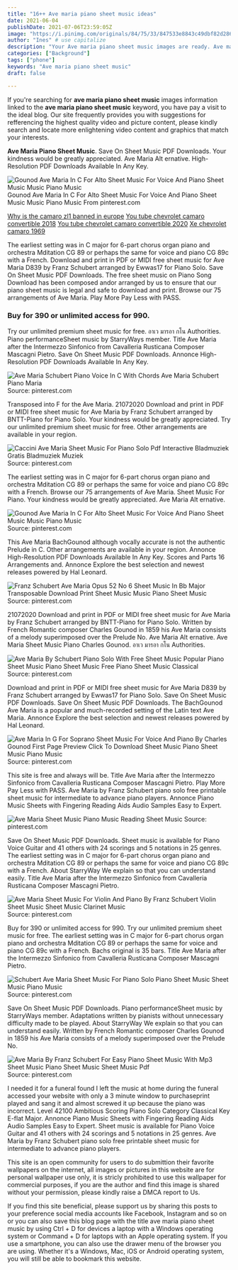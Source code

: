 ```yaml
---
title: "16++ Ave maria piano sheet music ideas"
date: 2021-06-04
publishDate: 2021-07-06T23:59:05Z
image: "https://i.pinimg.com/originals/84/75/33/847533e8843c49dbf82d2867df23b38f.jpg"
author: "Ines" # use capitalize
description: "Your Ave maria piano sheet music images are ready. Ave maria piano sheet music are a topic that is being searched for and liked by netizens now. You can Download the Ave maria piano sheet music files here. Download all free vectors."
categories: ["Background"]
tags: ["phone"]
keywords: "Ave maria piano sheet music"
draft: false

---
```


If you're searching for **ave maria piano sheet music** images information linked to the **ave maria piano sheet music** keyword, you have pay a visit to the ideal  blog.  Our site frequently  provides you with  suggestions  for refferencing  the highest  quality video and picture  content, please kindly search and locate more enlightening video content and graphics  that match your interests.

**Ave Maria Piano Sheet Music**. Save On Sheet Music PDF Downloads. Your kindness would be greatly appreciated. Ave Maria Alt ernative. High-Resolution PDF Downloads Available In Any Key.

![Gounod Ave Maria In C For Alto Sheet Music For Voice And Piano Sheet Music Music Piano Music](https://i.pinimg.com/originals/97/3e/64/973e648373e6daedc19fb1bab864f1c7.gif "Gounod Ave Maria In C For Alto Sheet Music For Voice And Piano Sheet Music Music Piano Music")
Gounod Ave Maria In C For Alto Sheet Music For Voice And Piano Sheet Music Music Piano Music From pinterest.com

[Why is the camaro zl1 banned in europe](/why-is-the-camaro-zl1-banned-in-europe/)
[You tube chevrolet camaro convertible 2018](/you-tube-chevrolet-camaro-convertible-2018/)
[You tube chevrolet camaro convertible 2020](/you-tube-chevrolet-camaro-convertible-2020/)
[Xe chevrolet camaro 1969](/xe-chevrolet-camaro-1969/)

The earliest setting was in C major for 6-part chorus organ piano and orchestra Mditation CG 89 or perhaps the same for voice and piano CG 89c with a French. Download and print in PDF or MIDI free sheet music for Ave Maria D839 by Franz Schubert arranged by Ewwas17 for Piano Solo. Save On Sheet Music PDF Downloads. The free sheet music on Piano Song Download has been composed andor arranged by us to ensure that our piano sheet music is legal and safe to download and print. Browse our 75 arrangements of Ave Maria. Play More Pay Less with PASS.

### Buy for 390 or unlimited access for 990.

Try our unlimited premium sheet music for free. อาเว มารอา กโน Authorities. Piano performanceSheet music by StarryWays member. Title Ave Maria after the Intermezzo Sinfonico from Cavalleria Rusticana Composer Mascagni Pietro. Save On Sheet Music PDF Downloads. Annonce High-Resolution PDF Downloads Available In Any Key.


![Ave Maria Schubert Piano Voice In C With Chords Ave Maria Schubert Piano Maria](https://i.pinimg.com/originals/5f/36/b5/5f36b56432b882705fa923ba1e4eef1d.png "Ave Maria Schubert Piano Voice In C With Chords Ave Maria Schubert Piano Maria")
Source: pinterest.com

Transposed into F for the Ave Maria. 21072020 Download and print in PDF or MIDI free sheet music for Ave Maria by Franz Schubert arranged by BNTT-Piano for Piano Solo. Your kindness would be greatly appreciated. Try our unlimited premium sheet music for free. Other arrangements are available in your region.

![Caccini Ave Maria Sheet Music For Piano Solo Pdf Interactive Bladmuziek Gratis Bladmuziek Muziek](https://i.pinimg.com/originals/dc/87/11/dc8711673e0668613b80a051bad6afaf.gif "Caccini Ave Maria Sheet Music For Piano Solo Pdf Interactive Bladmuziek Gratis Bladmuziek Muziek")
Source: pinterest.com

The earliest setting was in C major for 6-part chorus organ piano and orchestra Mditation CG 89 or perhaps the same for voice and piano CG 89c with a French. Browse our 75 arrangements of Ave Maria. Sheet Music For Piano. Your kindness would be greatly appreciated. Ave Maria Alt ernative.

![Gounod Ave Maria In C For Alto Sheet Music For Voice And Piano Sheet Music Music Piano Music](https://i.pinimg.com/originals/97/3e/64/973e648373e6daedc19fb1bab864f1c7.gif "Gounod Ave Maria In C For Alto Sheet Music For Voice And Piano Sheet Music Music Piano Music")
Source: pinterest.com

This Ave Maria BachGounod although vocally accurate is not the authentic Prelude in C. Other arrangements are available in your region. Annonce High-Resolution PDF Downloads Available In Any Key. Scores and Parts 16 Arrangements and. Annonce Explore the best selection and newest releases powered by Hal Leonard.

![Franz Schubert Ave Maria Opus 52 No 6 Sheet Music In Bb Major Transposable Download Print Sheet Music Music Piano Sheet Music](https://i.pinimg.com/originals/6a/37/e6/6a37e68cef83a166a94a2adf95ec3a9e.gif "Franz Schubert Ave Maria Opus 52 No 6 Sheet Music In Bb Major Transposable Download Print Sheet Music Music Piano Sheet Music")
Source: pinterest.com

21072020 Download and print in PDF or MIDI free sheet music for Ave Maria by Franz Schubert arranged by BNTT-Piano for Piano Solo. Written by French Romantic composer Charles Gounod in 1859 his Ave Maria consists of a melody superimposed over the Prelude No. Ave Maria Alt ernative. Ave Maria Sheet Music Piano Charles Gounod. อาเว มารอา กโน Authorities.

![Ave Maria By Schubert Piano Solo With Free Sheet Music Popular Piano Sheet Music Piano Sheet Music Free Piano Sheet Music Classical](https://i.pinimg.com/originals/82/cf/be/82cfbeb9725a73d3b0120d62e4e7e853.jpg "Ave Maria By Schubert Piano Solo With Free Sheet Music Popular Piano Sheet Music Piano Sheet Music Free Piano Sheet Music Classical")
Source: pinterest.com

Download and print in PDF or MIDI free sheet music for Ave Maria D839 by Franz Schubert arranged by Ewwas17 for Piano Solo. Save On Sheet Music PDF Downloads. Save On Sheet Music PDF Downloads. The BachGounod Ave Maria is a popular and much-recorded setting of the Latin text Ave Maria. Annonce Explore the best selection and newest releases powered by Hal Leonard.

![Ave Maria In G For Soprano Sheet Music For Voice And Piano By Charles Gounod First Page Preview Click To Download Sheet Music Piano Sheet Music Piano Music](https://i.pinimg.com/originals/09/d0/a1/09d0a180a08b2607312f281ebc1bad90.gif "Ave Maria In G For Soprano Sheet Music For Voice And Piano By Charles Gounod First Page Preview Click To Download Sheet Music Piano Sheet Music Piano Music")
Source: pinterest.com

This site is free and always will be. Title Ave Maria after the Intermezzo Sinfonico from Cavalleria Rusticana Composer Mascagni Pietro. Play More Pay Less with PASS. Ave Maria by Franz Schubert piano solo free printable sheet music for intermediate to advance piano players. Annonce Piano Music Sheets with Fingering Reading Aids Audio Samples Easy to Expert.

![Ave Maria Sheet Music Piano Music Reading Sheet Music](https://i.pinimg.com/originals/fb/ce/ff/fbceff56ecba2a3941c20f704518a725.png "Ave Maria Sheet Music Piano Music Reading Sheet Music")
Source: pinterest.com

Save On Sheet Music PDF Downloads. Sheet music is available for Piano Voice Guitar and 41 others with 24 scorings and 5 notations in 25 genres. The earliest setting was in C major for 6-part chorus organ piano and orchestra Mditation CG 89 or perhaps the same for voice and piano CG 89c with a French. About StarryWay We explain so that you can understand easily. Title Ave Maria after the Intermezzo Sinfonico from Cavalleria Rusticana Composer Mascagni Pietro.

![Ave Maria Sheet Music For Violin And Piano By Franz Schubert Violin Sheet Music Sheet Music Clarinet Music](https://i.pinimg.com/originals/17/c0/92/17c09293ad7c3571fee8d0fe72c25fe2.gif "Ave Maria Sheet Music For Violin And Piano By Franz Schubert Violin Sheet Music Sheet Music Clarinet Music")
Source: pinterest.com

Buy for 390 or unlimited access for 990. Try our unlimited premium sheet music for free. The earliest setting was in C major for 6-part chorus organ piano and orchestra Mditation CG 89 or perhaps the same for voice and piano CG 89c with a French. Bachs original is 35 bars. Title Ave Maria after the Intermezzo Sinfonico from Cavalleria Rusticana Composer Mascagni Pietro.

![Schubert Ave Maria Sheet Music For Piano Solo Piano Sheet Music Sheet Music Piano Music](https://i.pinimg.com/originals/c1/6c/d5/c16cd55f6594a801e1f08946233ec52e.gif "Schubert Ave Maria Sheet Music For Piano Solo Piano Sheet Music Sheet Music Piano Music")
Source: pinterest.com

Save On Sheet Music PDF Downloads. Piano performanceSheet music by StarryWays member. Adaptations written by pianists without unnecessary difficulty made to be played. About StarryWay We explain so that you can understand easily. Written by French Romantic composer Charles Gounod in 1859 his Ave Maria consists of a melody superimposed over the Prelude No.

![Ave Maria By Franz Schubert For Easy Piano Sheet Music With Mp3 Sheet Music Piano Sheet Music Sheet Music Pdf](https://i.pinimg.com/originals/84/75/33/847533e8843c49dbf82d2867df23b38f.jpg "Ave Maria By Franz Schubert For Easy Piano Sheet Music With Mp3 Sheet Music Piano Sheet Music Sheet Music Pdf")
Source: pinterest.com

I needed it for a funeral found I left the music at home during the funeral accessed your website with only a 3 minute window to purchaseprint played and sang it and almost screwed it up because the piano was incorrect. Level 42100 Ambitious Scoring Piano Solo Category Classical Key E-flat Major. Annonce Piano Music Sheets with Fingering Reading Aids Audio Samples Easy to Expert. Sheet music is available for Piano Voice Guitar and 41 others with 24 scorings and 5 notations in 25 genres. Ave Maria by Franz Schubert piano solo free printable sheet music for intermediate to advance piano players.

This site is an open community for users to do submittion their favorite wallpapers on the internet, all images or pictures in this website are for personal wallpaper use only, it is stricly prohibited to use this wallpaper for commercial purposes, if you are the author and find this image is shared without your permission, please kindly raise a DMCA report to Us.

If you find this site beneficial, please support us by sharing this posts to your preference social media accounts like Facebook, Instagram and so on or you can also save this blog page with the title ave maria piano sheet music by using Ctrl + D for devices a laptop with a Windows operating system or Command + D for laptops with an Apple operating system. If you use a smartphone, you can also use the drawer menu of the browser you are using. Whether it's a Windows, Mac, iOS or Android operating system, you will still be able to bookmark this website.
